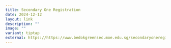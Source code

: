 ```yaml
---
title: Secondary One Registration
date: 2024-12-12
layout: link
description: ""
image: ""
variant: tiptap
external: https://https://www.bedokgreensec.moe.edu.sg/secondaryoneregistration/
---
```

